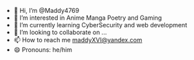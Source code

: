 - 👋 Hi, I’m @Maddy4769
- 👀 I’m interested in Anime Manga Poetry and Gaming
- 🌱 I’m currently learning CyberSecurity and web development 
- 💞️ I’m looking to collaborate on ...
- 📫 How to reach me maddyXVI@yandex.com
- 😄 Pronouns: he/him



<!---
Maddy4769/Maddy4769 is a ✨ special ✨ repository because its `README.md` (this file) appears on your GitHub profile.
You can click the Preview link to take a look at your changes.
--->
